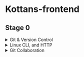 # Kottans-frontend

## Stage 0

<details>
<summary> Git & Version Control</summary>

## I learned a lot of new git commands :

`git rebase`
`git cherry-pick`
`git revert`
`git reset`

Others I knew and used before.

</details>

<details>
<summary> Linux CLI, and HTTP</summary>

## I learned a lot of new commands to Linux, and also interesting information about HTTP

![screenshot_1](./task_linux_cli/quize_1.png)
![screenshot_2](./task_linux_cli/quize_2.png)
![screenshot_3](./task_linux_cli/quiz_4.png)
![screenshot_4](./task_linux_cli/quiz_4.png)

</details>

<details>
<summary> Git Collaboration</summary>

## Lots of new information about git control

![git-task](./task_git_collaboration/Screenshot_2.png)
![repo-task](./task_git_collaboration/Screenshot_4.png)

</details>
